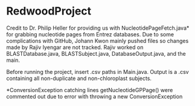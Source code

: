 # RedwoodProject

Credit to Dr. Philip Heller for providing us with NucleotidePageFetch.java* for grabbing nucleotide pages from Entrez databases.
Due to some complications with GitHub, Johann Kwon mainly pushed files so changes made by Rajiv Iyengar are not tracked.
Rajiv worked on BLASTDatabase.java, BLASTSubject.java, DatabaseOutput.java, and the main.

Before running the project, insert .csv paths in Main.java. Output is a .csv containing all non-duplicate and non-chloroplast subjects.

*ConversionException catching lines getNucleotideGPPage() were commented out due to error with throwing a new ConversionException